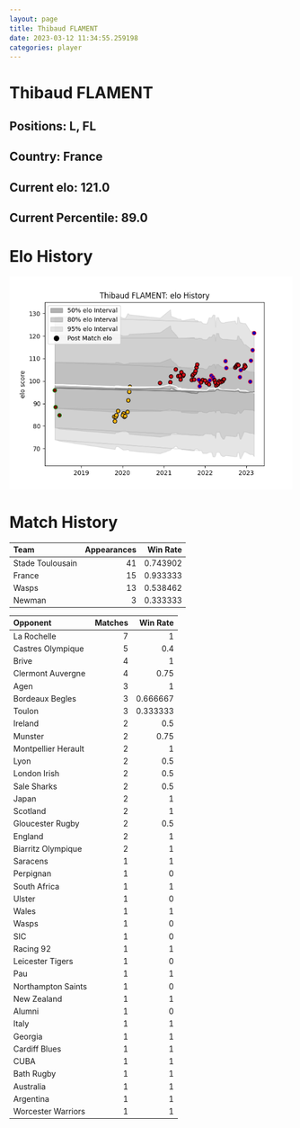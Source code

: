 ```yaml
---  
layout: page  
title: Thibaud FLAMENT  
date: 2023-03-12 11:34:55.259198  
categories: player  
---
```

# Thibaud FLAMENT

## Positions: L, FL

## Country: France

## Current elo: 121.0

## Current Percentile: 89.0

# Elo History


![elo history](history_ThibaudFLAMENT.png)
# Match History


| Team             |   Appearances |   Win Rate |
|:-----------------|--------------:|-----------:|
| Stade Toulousain |            41 |   0.743902 |
| France           |            15 |   0.933333 |
| Wasps            |            13 |   0.538462 |
| Newman           |             3 |   0.333333 |

| Opponent            |   Matches |   Win Rate |
|:--------------------|----------:|-----------:|
| La Rochelle         |         7 |   1        |
| Castres Olympique   |         5 |   0.4      |
| Brive               |         4 |   1        |
| Clermont Auvergne   |         4 |   0.75     |
| Agen                |         3 |   1        |
| Bordeaux Begles     |         3 |   0.666667 |
| Toulon              |         3 |   0.333333 |
| Ireland             |         2 |   0.5      |
| Munster             |         2 |   0.75     |
| Montpellier Herault |         2 |   1        |
| Lyon                |         2 |   0.5      |
| London Irish        |         2 |   0.5      |
| Sale Sharks         |         2 |   0.5      |
| Japan               |         2 |   1        |
| Scotland            |         2 |   1        |
| Gloucester Rugby    |         2 |   0.5      |
| England             |         2 |   1        |
| Biarritz Olympique  |         2 |   1        |
| Saracens            |         1 |   1        |
| Perpignan           |         1 |   0        |
| South Africa        |         1 |   1        |
| Ulster              |         1 |   0        |
| Wales               |         1 |   1        |
| Wasps               |         1 |   0        |
| SIC                 |         1 |   0        |
| Racing 92           |         1 |   1        |
| Leicester Tigers    |         1 |   0        |
| Pau                 |         1 |   1        |
| Northampton Saints  |         1 |   0        |
| New Zealand         |         1 |   1        |
| Alumni              |         1 |   0        |
| Italy               |         1 |   1        |
| Georgia             |         1 |   1        |
| Cardiff Blues       |         1 |   1        |
| CUBA                |         1 |   1        |
| Bath Rugby          |         1 |   1        |
| Australia           |         1 |   1        |
| Argentina           |         1 |   1        |
| Worcester Warriors  |         1 |   1        |